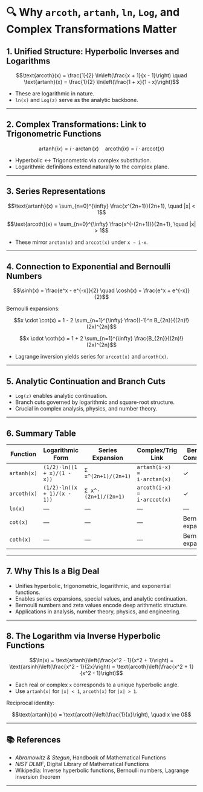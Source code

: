 # 🔍 Why `arcoth`, `artanh`, `ln`, `Log`, and Complex Transformations Matter

## 1. Unified Structure: Hyperbolic Inverses and Logarithms

```math
\text{arcoth}(x) = \frac{1}{2} \ln\left(\frac{x + 1}{x - 1}\right)
\quad
\text{artanh}(x) = \frac{1}{2} \ln\left(\frac{1 + x}{1 - x}\right)
```

- These are logarithmic in nature.
- `ln(x)` and `Log(z)` serve as the analytic backbone.

---

## 2. Complex Transformations: Link to Trigonometric Functions

```math
\text{artanh}(i x) = i \cdot \arctan(x)
\quad
\text{arcoth}(i x) = i \cdot \text{arccot}(x)
```

- Hyperbolic ↔ Trigonometric via complex substitution.
- Logarithmic definitions extend naturally to the complex plane.

---

## 3. Series Representations

```math
\text{artanh}(x) = \sum_{n=0}^{\infty} \frac{x^{2n+1}}{2n+1}, \quad |x| < 1
```

```math
\text{arcoth}(x) = \sum_{n=0}^{\infty} \frac{x^{-(2n+1)}}{2n+1}, \quad |x| > 1
```

- These mirror `arctan(x)` and `arccot(x)` under `x → i·x`.

---

## 4. Connection to Exponential and Bernoulli Numbers

```math
\sinh(x) = \frac{e^x - e^{-x}}{2}
\quad
\cosh(x) = \frac{e^x + e^{-x}}{2}
```

Bernoulli expansions:

```math
x \cdot \cot(x) = 1 - 2 \sum_{n=1}^{\infty} \frac{(-1)^n B_{2n}}{(2n)!} (2x)^{2n}
```

```math
x \cdot \coth(x) = 1 + 2 \sum_{n=1}^{\infty} \frac{B_{2n}}{(2n)!} (2x)^{2n}
```

- Lagrange inversion yields series for `arccot(x)` and `arcoth(x)`.

---

## 5. Analytic Continuation and Branch Cuts

- `Log(z)` enables analytic continuation.
- Branch cuts governed by logarithmic and square-root structure.
- Crucial in complex analysis, physics, and number theory.

---

## 6. Summary Table

| Function     | Logarithmic Form                          | Series Expansion                     | Complex/Trig Link                     | Bernoulli Connection |
|--------------|--------------------------------------------|--------------------------------------|----------------------------------------|----------------------|
| `artanh(x)`  | `(1/2)·ln((1 + x)/(1 - x))`               | `Σ x^(2n+1)/(2n+1)`                  | `artanh(i·x) = i·arctan(x)`            | ✓                    |
| `arcoth(x)`  | `(1/2)·ln((x + 1)/(x - 1))`               | `Σ x^-(2n+1)/(2n+1)`                 | `arcoth(i·x) = i·arccot(x)`            | ✓                    |
| `ln(x)`      | —                                          | —                                    | —                                      | —                    |
| `cot(x)`     | —                                          | —                                    | —                                      | Bernoulli expansion  |
| `coth(x)`    | —                                          | —                                    | —                                      | Bernoulli expansion  |

---

## 7. Why This Is a Big Deal

- Unifies hyperbolic, trigonometric, logarithmic, and exponential functions.
- Enables series expansions, special values, and analytic continuation.
- Bernoulli numbers and zeta values encode deep arithmetic structure.
- Applications in analysis, number theory, physics, and engineering.

---

## 8. The Logarithm via Inverse Hyperbolic Functions

```math
\ln(x) = \text{artanh}\left(\frac{x^2 - 1}{x^2 + 1}\right)
       = \text{arsinh}\left(\frac{x^2 - 1}{2x}\right)
       = \text{arcoth}\left(\frac{x^2 + 1}{x^2 - 1}\right)
```

- Each real or complex `x` corresponds to a unique hyperbolic angle.
- Use `artanh(x)` for `|x| < 1`, `arcoth(x)` for `|x| > 1`.

Reciprocal identity:

```math
\text{artanh}(x) = \text{arcoth}\left(\frac{1}{x}\right), \quad x \ne 0
```

---

## 📚 References

- *Abramowitz & Stegun*, Handbook of Mathematical Functions
- *NIST DLMF*, Digital Library of Mathematical Functions
- Wikipedia: Inverse hyperbolic functions, Bernoulli numbers, Lagrange inversion theorem

---
